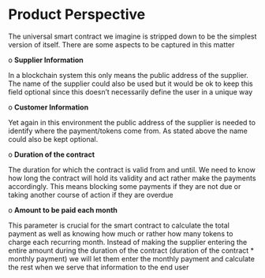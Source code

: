 # Product Perspective

The universal smart contract we imagine is stripped down to be the simplest version of itself. There are some aspects to be captured in this matter

o   **Supplier Information**

In a blockchain system this only means the public address of the supplier. The name of the supplier could also be used but it would be ok to keep this field optional since this doesn’t necessarily define the user in a unique way

&#x20;

o   **Customer Information**

Yet again in this environment the public address of the supplier is needed to identify where the payment/tokens come from. As stated above the name could also be kept optional.

&#x20;

o   **Duration of the contract**

The duration for which the contract is valid from and until. We need to know how long the contract will hold its validity and act rather make the payments accordingly. This means blocking some payments if they are not due or taking another course of action if they are overdue

&#x20;

o   **Amount to be paid each month**

This parameter is crucial for the smart contract to calculate the total payment as well as knowing how much or rather how many tokens to charge each recurring month. Instead of making the supplier entering the entire amount during the duration of the contract (duration of the contract \* monthly payment) we will let them enter the monthly payment and calculate the rest when we serve that information to the end user
